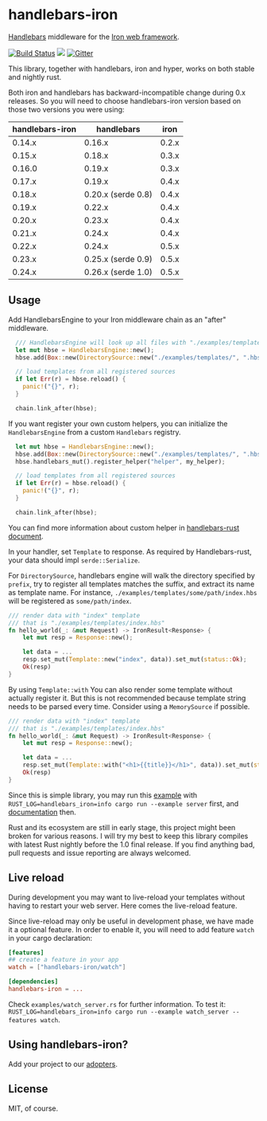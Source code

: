 handlebars-iron
===============

[Handlebars](https://github.com/sunng87/handlebars-rust) middleware
for the [Iron web framework](http://ironframework.io).

[![Build
Status](https://travis-ci.org/sunng87/handlebars-iron.svg?branch=master)](https://travis-ci.org/sunng87/handlebars-iron)
[![](http://meritbadge.herokuapp.com/handlebars-iron)](https://crates.io/crates/handlebars-iron)
[![Gitter](https://img.shields.io/gitter/room/sunng87/handlebars-rust.svg?maxAge=2592000)](https://gitter.im/sunng87/handlebars-rust)

This library, together with handlebars, iron and hyper, works on
both stable and nightly rust.

Both iron and handlebars has backward-incompatible change during 0.x
releases. So you will need to choose handlebars-iron version based on
those two versions you were using:

handlebars-iron | handlebars | iron
--------------- | ---------- | ---
0.14.x | 0.16.x | 0.2.x
0.15.x | 0.18.x | 0.3.x
0.16.0 | 0.19.x | 0.3.x
0.17.x | 0.19.x | 0.4.x
0.18.x | 0.20.x (serde 0.8) | 0.4.x
0.19.x | 0.22.x | 0.4.x
0.20.x | 0.23.x | 0.4.x
0.21.x | 0.24.x | 0.4.x
0.22.x | 0.24.x | 0.5.x
0.23.x | 0.25.x (serde 0.9) | 0.5.x
0.24.x | 0.26.x (serde 1.0) | 0.5.x

## Usage

Add HandlebarsEngine to your Iron middleware chain as an "after"
middleware.

```rust
  /// HandlebarsEngine will look up all files with "./examples/templates/**/*.hbs"
  let mut hbse = HandlebarsEngine::new();
  hbse.add(Box::new(DirectorySource::new("./examples/templates/", ".hbs")));

  // load templates from all registered sources
  if let Err(r) = hbse.reload() {
    panic!("{}", r);
  }

  chain.link_after(hbse);
```

If you want register your own custom helpers, you can initialize the
`HandlebarsEngine` from a custom `Handlebars` registry.

```rust
  let mut hbse = HandlebarsEngine::new();
  hbse.add(Box::new(DirectorySource::new("./examples/templates/", ".hbs")));
  hbse.handlebars_mut().register_helper("helper", my_helper);

  // load templates from all registered sources
  if let Err(r) = hbse.reload() {
    panic!("{}", r);
  }

  chain.link_after(hbse);
```

You can find more information about custom helper in [handlebars-rust
document](https://github.com/sunng87/handlebars-rust#extensible-helper-system).

In your handler, set `Template` to response. As required by
Handlebars-rust, your data should impl `serde::Serialize`.

For `DirectorySource`, handlebars engine will walk the directory
specified by `prefix`, try to register all templates matches the
suffix, and extract its name as template name. For instance,
`./examples/templates/some/path/index.hbs` will be registered as
`some/path/index`.

```rust
/// render data with "index" template
/// that is "./examples/templates/index.hbs"
fn hello_world(_: &mut Request) -> IronResult<Response> {
    let mut resp = Response::new();

    let data = ...
    resp.set_mut(Template::new("index", data)).set_mut(status::Ok);
    Ok(resp)
}
```

By using `Template::with` You can also render some template without
actually register it. But this is not recommended because template
string needs to be parsed every time. Consider using a `MemorySource`
if possible.

```rust
/// render data with "index" template
/// that is "./examples/templates/index.hbs"
fn hello_world(_: &mut Request) -> IronResult<Response> {
    let mut resp = Response::new();

    let data = ...
    resp.set_mut(Template::with("<h1>{{title}}</h1>", data)).set_mut(status::Ok);
    Ok(resp)
}
```

Since this is simple library, you may run this
[example](https://github.com/sunng87/handlebars-iron/blob/master/examples/server.rs)
with `RUST_LOG=handlebars_iron=info cargo run --example server`
first, and
[documentation](https://sunng87.github.io/handlebars-iron/handlebars_iron/)
then.

Rust and its ecosystem are still in early stage, this
project might been broken for various reasons. I will try my best to
keep this library compiles with latest Rust nightly before the 1.0
final release. If you find anything bad, pull requests and issue reporting
are always welcomed.

## Live reload

During development you may want to live-reload your templates without
having to restart your web server. Here comes the live-reload
feature.

Since live-reload may only be useful in development phase, we have
made it a optional feature. In order to enable it, you will need to
add feature `watch` in your cargo declaration:

```toml
[features]
## create a feature in your app
watch = ["handlebars-iron/watch"]

[dependencies]
handlebars-iron = ...
```

Check `examples/watch_server.rs` for further information. To test it:
`RUST_LOG=handlebars_iron=info cargo run --example watch_server
--features watch`.

## Using handlebars-iron?

Add your project to our
[adopters](https://github.com/sunng87/handlebars-rust/wiki/adopters).

## License

MIT, of course.

